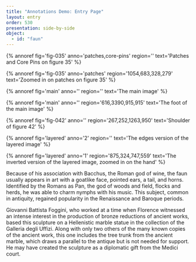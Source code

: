 ```yaml
---
title: "Annotations Demo: Entry Page"
layout: entry
order: 530
presentation: side-by-side
object:
  - id: "faun"
---
```


{% annoref fig='fig-035' anno='patches,core-pins' region='' text='Patches and Core Pins on figure 35' %}

{% annoref fig='fig-035' anno='patches' region='1054,683,328,279' text='Zoomed in on patches on figure 35' %}

{% annoref fig='main' anno='' region='' text='The main image' %}

{% annoref fig='main' anno='' region='616,3390,915,915' text='The foot of the main image' %}

{% annoref fig='fig-042' anno='' region='267,252,1263,950' text='Shoulder of figure 42' %}

{% annoref fig='layered' anno='2' region='' text='The edges version of the layered image' %}

{% annoref fig='layered' anno='1' region='875,324,747,559' text='The inverted version of the layered image, zoomed in on the hand' %}

Because of his association with Bacchus, the Roman god of wine, the faun usually appears in art with a goatlike face, pointed ears, a tail, and horns. Identified by the Romans as Pan, the god of woods and field, flocks and herds, he was able to charm nymphs with his music. This subject, common in antiquity, regained popularity in the Renaissance and Baroque periods.

Giovanni Battista Foggini, who worked at a time when Florence witnessed an intense interest in the production of bronze reductions of ancient works, based this sculpture on a Hellenistic marble statue in the collection of the Galleria degli Uffizi. Along with only two others of the many known copies of the ancient work, this one includes the tree trunk from the ancient marble, which draws a parallel to the antique but is not needed for support. He may have created the sculpture as a diplomatic gift from the Medici court.